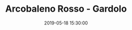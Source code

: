 ---
title: Arcobaleno Rosso - Gardolo
date: 2019-05-18 15:30:00
squadra-a: Bc Gardolo
punteggio-a: 
squadra-b: Arcobaleno Rosso
punteggio-b: 
partite/squadra: esordienti-18-19
luogo: PALESTRA S.M. PASCOLI
categoria: esordienti
---